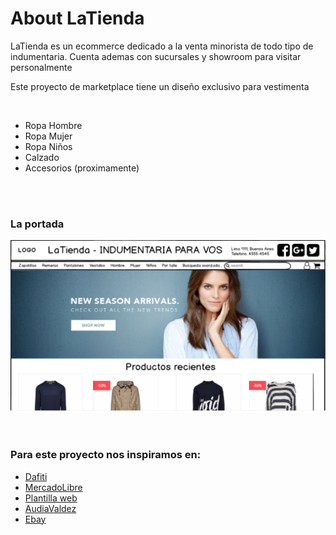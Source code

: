 <H1>About LaTienda</h1>

<p>LaTienda es un ecommerce dedicado a la venta minorista de todo tipo de indumentaria. Cuenta ademas con sucursales y showroom para visitar personalmente</p>
<p>Este proyecto de marketplace tiene un diseño exclusivo para vestimenta</p>
<br>
<ul>
<li>Ropa Hombre</li>
<li>Ropa Mujer</li>
<li>Ropa Niños</li>
<li>Calzado</li>
<li>Accesorios (proximamente)</li>
</ul>
<br>
<br>

<h3>La portada</h3>

<img src="https://github.com/kornis/grupo_6_marketplace/blob/master/mockups/home-readme.PNG" width="600px">

<br>
<br>
<br>

<h3>Para este proyecto nos inspiramos en:</h3>
<ul>
<li><a href="https://www.dafiti.com.ar/">Dafiti</a></li>
<li><a href="https://www.mercadolibre.com.ar">MercadoLibre</a></li>
<li><a href="http://pixelhint.com/wp-content/uploads/2014/02/PSD-eCommerce-Website-Template.png">Plantilla web</a></li>
<li><a href="https://www.audiavaldeztienda.com/">AudiaValdez</a></li>
<li><a href="https://www.ebay.com/">Ebay</a></li>
</ul>